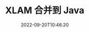 ---
############################# Static ############################
layout: "auto-gen-merge"
date: 2022-09-20T10:46:20
draft: false
otherformats: odp ods odt one otp ott pdf pps ppsx ppt pptx rtf tex vdx vsdm vsdx

############################# Head ############################
head_title: "通过 Java 和 J2SE 文档合并 API 合并 XLAM 文件"
head_description: "使用文档合并 API 合并 Java 中的多个 XLAM 文件，并将所有数据、样式和格式作为源文档。"

############################# Header ############################
title: "XLAM 合并到 Java"
description: "将 XLAM 与几行 Java 代码合并。"
bg_image: "https://cms.admin.containerize.com/templates/aspose/App_Themes/V3/images/bg/header1.png"
bg_overlay: false
button:
    enable: true
    icon: "fas fa-arrow-down"
    label: "下载免费试用版"
    link: "https://downloads.groupdocs.com/merger/java"

############################# SubMenu ############################
submenu:
    enable: true

    left:
        img_alt: "GroupDocs.Merger for Java"
        image: "https://cms.admin.containerize.com/templates/groupdocs/images/product-logos/90x90-noborder/groupdocs-merger-java.png"
        product: "GroupDocs.Merger"
        platform: "Java"

    middle:
        button:

            # button loop
            - link: "https://apireference.groupdocs.com/merger/java"
              text: "API 参考"

            # button loop
            - link: "https://github.com/groupdocs-merger"
              text: "代码示例"

            # button loop
            - link: "https://products.groupdocs.app/merger/family"
              text: "现场演示"

            # button loop
            - link: "https://purchase.groupdocs.com/pricing/merger/java"
              text: "价钱"

    right:
        link_download: "https://downloads.groupdocs.com/merger"
        link_learn: "https://docs.groupdocs.com/merger/java"
        link_buy: "https://purchase.groupdocs.com"

############################# About ############################
about:
    enable: true
    title: "关于 GroupDocs.Merger for Java API"
    content: |
        [GroupDocs.Merger for Java](/zh/merger/java/) 为合并多个 PDF、Microsoft Office（Word、Excel、PowerPoint、OneNote）、OpenDocument、HTML、图像和在 Java 应用程序中将许多其他文档合并到一个文件中。 GroupDocs.Merger 将为您节省大量精力，因为您可以合并 XLAM 文档 - 无需安装任何第三方软件、桌面应用程序或插件。现在不必浪费时间手动合并文件了！ GroupDocs 的使命是提供最佳质量并简化文档处理工作流程。
        
        GroupDocs.Merger API 是需要文件合并功能的企业解决方案的正确选择。这些 API 在包括 J2SE 7.0 (1.7), J2SE 8.0 (1.8), Java 10 在内的所有主要操作系统和平台上都得到了很好的支持。

############################# Steps ############################
steps:
    enable: true
    title_left: "合并 Java 中的多个 XLAM 文件"
    content_left: |
        [GroupDocs.Merger for Java](/zh/merger/java/) 通过执行几个简单的步骤，让 Java 开发人员可以轻松合并多个 XLAM 文件。
        
        * 创建 **Merger** 的实例并将源文档路径作为构造函数参数传递。
        * 调用 **Merger** 类的 **Join** 并传递第二个源文档路径。
        * 调用 **Merger** 类的 **Save** 来保存合并的文档。

    title_right: "系统要求"
    content_right: |
        所有主要平台和操作系统都支持 GroupDocs.Merger for Java API。在执行以下代码之前，请确保您的系统上安装了以下先决条件。

        * 操作系统：Microsoft Windows、Linux、MacOS
        * 开发环境：NetBeans, IntelliJ IDEA, Eclipse
        * 构架: J2SE 7.0 (1.7), J2SE 8.0 (1.8), Java 10
        * 从 [Maven](https://repository.groupdocs.com/webapp/#/artifacts/browse/tree/General/repo/com/groupdocs/groupdocs-merger) 下载最新版本的 GroupDocs.Merger for Java
         
    code: |
     {{% merger/additional-styles %}}
     {{< merger/code-merger title="如何使用 Java 示例代码合并 XLAM 文件">}}

        ```java    
        // 使用 GroupDocs.Merger for Java API 合并 XLAM 文件
        // 使用输入 XLAM 文档实例化合并
        Merger merger = new Merger("input_1.xlam");

        // 调用 Merger 类实例的 join 方法并传递第二个源文档路径
        merger.join("input_2.xlam");
    
        // 调用 Merger 类实例的 save 方法保存合并文档
        merger.save("merged-file.xlam"); 
        ```
     {{< /merger/code-merger >}}

############################# Demos ############################
demos:
    enable: true
    title: "现场演示 - 用于合并文档的在线应用程序"
    content: |
       访问 [GroupDocs.Merger 现场演示](https://products.groupdocs.app/merger/xlam) 网站，立即合并多个 XLAM 文件。
       现场演示具有以下好处。
        
############################# About Formats ############################
about_formats:
    enable: true

############################# More Formats ############################
more_formats:
    enable: true
    title: "合并其他文档格式"
    content: |
        Java 文件格式和图像的文档合并 API。将一些流行的文档格式合并在一起，如下所述。

############################# Back to top ###############################
back_to_top:
    enable: true
---